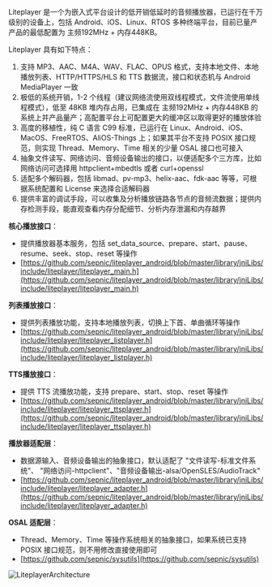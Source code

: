 Liteplayer 是一个为嵌入式平台设计的低开销低延时的音频播放器，已运行在千万级别的设备上，包括 Android、iOS、Linux、RTOS 多种终端平台，目前已量产产品的最低配置为 主频192MHz + 内存448KB。

Liteplayer 具有如下特点：
1. 支持 MP3、AAC、M4A、WAV、FLAC、OPUS 格式，支持本地文件、本地播放列表、HTTP/HTTPS/HLS 和 TTS 数据流，接口和状态机与 Android MediaPlayer 一致
2. 极低的系统开销，1-2 个线程（建议网络流使用双线程模式，文件流使用单线程模式），低至 48KB 堆内存占用，已集成在 主频192MHz + 内存448KB 的系统上并产品量产；高配置平台上可配置更大的缓冲区以取得更好的播放体验
3. 高度的移植性，纯 C 语言 C99 标准，已运行在 Linux、Android、iOS、MacOS、FreeRTOS、AliOS-Things 上；如果其平台不支持 POSIX 接口规范，则实现 Thread、Memory、Time 相关的少量 OSAL 接口也可接入
4. 抽象文件读写、网络访问、音频设备输出的接口，以便适配多个三方库，比如网络访问可选择用 httpclient+mbedtls 或者 curl+openssl
5. 适配多个解码器，包括 libmad、pv-mp3、helix-aac、fdk-aac 等等，可根据系统配置和 License 来选择合适解码器
6. 提供丰富的调试手段，可以收集及分析播放链路各节点的音频流数据；提供内存检测手段，能直观查看内存分配细节、分析内存泄漏和内存越界

**核心播放接口**：
- 提供播放器基本服务，包括 set_data_source、prepare、start、pause、resume、seek、stop、reset 等操作
- [https://github.com/sepnic/liteplayer_android/blob/master/library/jniLibs/include/liteplayer/liteplayer_main.h](https://github.com/sepnic/liteplayer_android/blob/master/library/jniLibs/include/liteplayer/liteplayer_main.h)

**列表播放接口**：
- 提供列表播放功能，支持本地播放列表，切换上下首、单曲循环等操作
- [https://github.com/sepnic/liteplayer_android/blob/master/library/jniLibs/include/liteplayer/liteplayer_listplayer.h](https://github.com/sepnic/liteplayer_android/blob/master/library/jniLibs/include/liteplayer/liteplayer_listplayer.h)

**TTS播放接口**：
- 提供 TTS 流播放功能，支持 prepare、start、stop、reset 等操作
- [https://github.com/sepnic/liteplayer_android/blob/master/library/jniLibs/include/liteplayer/liteplayer_ttsplayer.h](https://github.com/sepnic/liteplayer_android/blob/master/library/jniLibs/include/liteplayer/liteplayer_ttsplayer.h)

**播放器适配层**：
- 数据源输入、音频设备输出的抽象接口，默认适配了 "文件读写-标准文件系统"、 "网络访问-httpclient"、"音频设备输出-alsa/OpenSLES/AudioTrack"
- [https://github.com/sepnic/liteplayer_android/blob/master/library/jniLibs/include/liteplayer/liteplayer_adapter.h](https://github.com/sepnic/liteplayer_android/blob/master/library/jniLibs/include/liteplayer/liteplayer_adapter.h)

**OSAL 适配层**：
- Thread、Memory、Time 等操作系统相关的抽象接口，如果系统已支持 POSIX 接口规范，则不用修改直接使用即可
- [https://github.com/sepnic/sysutils](https://github.com/sepnic/sysutils)

![LiteplayerArchitecture](https://github.com/sepnic/liteplayer_android/blob/master/Liteplayer.png)
